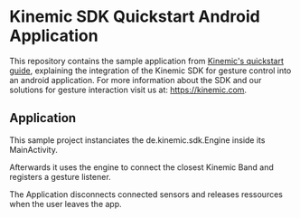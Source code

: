 # Kinemic SDK Quickstart Android Application

This repository contains the sample application from [Kinemic's quickstart guide](https://developer.kinemic.com/docs/android/latest/guides/quickstart.html), explaining the integration of the Kinemic SDK for gesture control into an android application.
For more information about the SDK and our solutions for gesture interaction visit us at: https://kinemic.com.

## Application

This sample project instanciates the de.kinemic.sdk.Engine inside its MainActivity.

Afterwards it uses the engine to connect the closest Kinemic Band and registers
a gesture listener.

The Application disconnects connected sensors and releases ressources when the user leaves the app.
